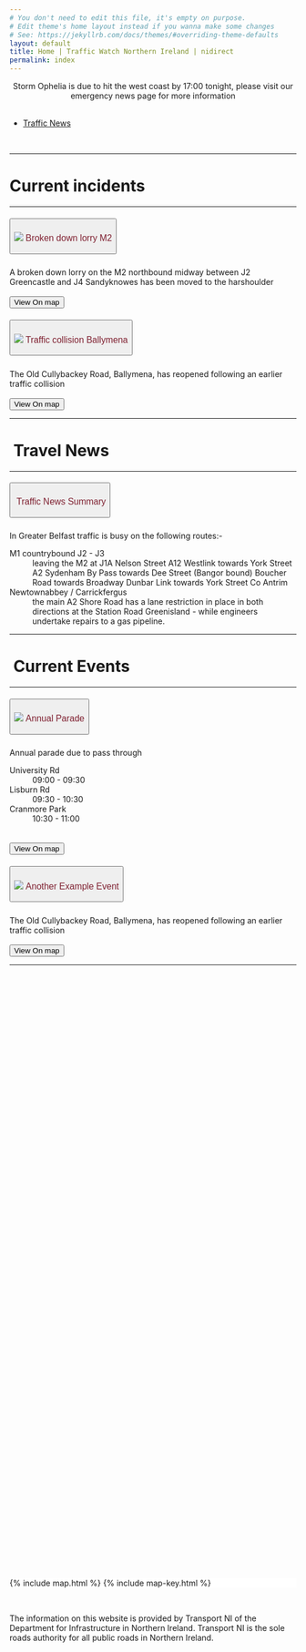```yaml
---
# You don't need to edit this file, it's empty on purpose.
# Edit theme's home layout instead if you wanna make some changes
# See: https://jekyllrb.com/docs/themes/#overriding-theme-defaults
layout: default
title: Home | Traffic Watch Northern Ireland | nidirect
permalink: index
---
```



<!--
<h1 id="main-content">
    Welcome to Traffic Watch Northern Ireland
</h1>
<p class="intro">
    The site provides traffic news, images and live feeds from traffic cameras and information on current and future roadworks.
</p>
-->
<div class="row">
    <div class="alert alert-danger fas fa-exclamation" role="alert" style="min-width:100%; text-align:center">
        Storm Ophelia is due to hit the west coast by 17:00 tonight, please visit our emergency news page for more information
    </div>
</div>
<div class="container-fluid traffic-news"> 
    <script type="text/javascript">
        function replaceMap(element)
        {
            let src="images/example_map.png";
            if(element ==='event')
            {
                src='images/map_event_example.png';
            }
            else
            {
                src='images/incident_example.png';
            }
            document.getElementById('mainMap').src=src;
        }
    </script>
    <div class="row">
        <div class="col-md-4">
            <br/>
          <div class="bd-example bd-example-tabs">
            <ul class="nav nav-tabs" id="myTab" role="tablist">
                <li class="nav-item">
                  <a class="nav-link active show" id="news-latest-tab" data-toggle="tab" href="#news-latest" role="tab" aria-controls="news-latest" aria-selected="true">Traffic News</a>
                </li>
            </ul>
            <div class="tab-content" id="newsTabContent" style="min-height: 63vh; max-height:63vh; overflow-y:scroll;">
                <!-- LATEST -->
                <div class="tab-pane fade active show" id="news-latest" role="tabpanel" aria-labelledby="news-latest-tab">
                   <br/>
                   <hr>
                   <h1 class="header">Current incidents</h1>
                   <hr>
                   <div id="accordion">
                     <div class="card">
                       <div class="card-header" id="headingOne">
                         <h5 class="mb-0">
                            <button class="btn btn-link collapsed col-12 d-flex align-items-left" style="text-align:left" data-toggle="collapse" data-target="#collapseOne" aria-expanded="false" aria-controls="collapseOne">
                                <h3 style="color: #7f2131;font-weight: 400;" class="d-inline col-10"><img src="images/map/incident-high.png">&nbsp;Broken down lorry M2</h3>
                                <span class="col-2 fas fa-chevron-right" style="font-size: 25px;">
                                </span>
                            </button>
                         </h5>
                       </div>
                       <div id="collapseOne" class="collapse" aria-labelledby="headingOne" data-parent="#accordion">
                         <div class="card-body">
                           A broken down lorry on the M2 northbound midway between J2 Greencastle and J4 Sandyknowes has been moved to the harshoulder
                                                      <br/><br/>
                                                      <button class="btn btn-info" name="incident" onclick="replaceMap('incident')">View On map </button>
                         </div>
                       </div>
                     </div>
                     <div class="card">
                       <div class="card-header" id="headingTwo">
                         <h5 class="mb-0">
                           <button class="btn btn-link collapsed col-12 d-flex align-items-center" style="text-align:left" data-toggle="collapse" data-target="#collapseTwo" aria-expanded="false" aria-controls="collapseTwo">
                            <h3 style="color: #7f2131;font-weight: 400;" class="d-inline col-10"><img src="images/map/incident-high.png">&nbsp;Traffic collision Ballymena</h3>
                                <span class="col-2 fas fa-chevron-right" style="font-size: 25px;">
                                </span>
                           </button>
                         </h5>
                       </div>
                       <div id="collapseTwo" class="collapse" aria-labelledby="headingTwo" data-parent="#accordion">
                         <div class="card-body">
                           The Old Cullybackey Road, Ballymena, has reopened following an earlier traffic collision
                           <br/><br/>
                           <button class="btn btn-info" name="incident" onclick="replaceMap('incident')">View On map </button>
                         </div>
                       </div>
                     </div>
                   </div>
                   <hr>
                   <h1 class="header">&nbsp;Travel News</h1>
                   <hr>
                    <div id="accordion">
                      <div class="card">
                        <div class="card-header" id="headingThree">
                          <h5 class="mb-0">
                             <button class="btn btn-link collapsed col-12 d-flex align-items-center" data-toggle="collapse" style="text-align:left" data-target="#collapseThree" aria-expanded="false" aria-controls="collapseThree">
                                 <h3 style="color: #7f2131;font-weight: 400;" class="d-inline col-10"><i class="fas fa-exclamation-triangle icon-warn-triangle"></i>&nbsp;Traffic News Summary</h3>
                                 <span class="col-2 fas fa-chevron-right" style=" font-size: 25px;">
                                 </span>
                             </button>
                          </h5>
                        </div>
                        <div id="collapseThree" class="collapse show" aria-labelledby="headingThree" data-parent="#accordion">
                          <div class="card-body">
                              <p>
                                  In Greater Belfast traffic is busy on the following routes:-
                              </p>
                              <p>
                                  <dl>
                                      <dt>M1 countrybound J2 - J3</dt>
                                      <dd>leaving the M2 at J1A Nelson Street A12 Westlink towards York Street A2 Sydenham By Pass towards Dee Street (Bangor bound) Boucher Road towards Broadway Dunbar Link towards York Street Co Antrim</dd> 
                                      <dt>Newtownabbey / Carrickfergus </dt> 
                                      <dd>the main A2 Shore Road has a lane restriction in place in both directions at the Station Road Greenisland - while engineers undertake repairs to a gas pipeline.</dd>
                                   </dl>
                              </p>
                          </div>
                        </div>
                      </div>
                    </div>
                    <hr>
                    <h1 class="header">&nbsp;Current Events</h1>
                    <hr>
                    <div id="accordion">
                     <div class="card">
                       <div class="card-header" id="headingFour">
                         <h5 class="mb-0">
                            <button class="btn btn-link collapsed col-12 d-flex align-items-center" style="text-align:left" data-toggle="collapse" data-target="#collapseFour" aria-expanded="false" aria-controls="collapseFour">
                                <h3 style="color: #7f2131;font-weight: 400;" class="d-inline col-10"><img src="images/map/event-med.png">&nbsp;Annual Parade</h3>
                                <span class="col-2 fas fa-chevron-right" style="font-size: 25px;">
                                </span>
                            </button>
                         </h5>
                       </div>
                       <div id="collapseFour" class="collapse" aria-labelledby="headingFour" data-parent="#accordion">
                         <div class="card-body">
                           Annual parade due to pass through 
                           <dl>
                                <dt>University Rd</dt>
                                <dd>09:00 - 09:30</dd>
                                <dt>Lisburn Rd</dt>
                                <dd>09:30 - 10:30</dd>
                                <dt>Cranmore Park</dt>
                                <dd>10:30 - 11:00</dd>
                           <br/><br/>
                           <button class="btn btn-info" name="incident" onclick="replaceMap('event')">View On map </button>
                           </dl>
                         </div>
                       </div>
                     </div>
                     <div class="card">
                       <div class="card-header" id="headingFive">
                         <h5 class="mb-0">
                           <button class="btn btn-link collapsed col-12 d-flex align-items-center" style="text-align:left" data-toggle="collapse" data-target="#collapseFive" aria-expanded="false" aria-controls="collapseFive">
                            <h3 style="color: #7f2131;font-weight: 400;" class="d-inline col-md-10"><img src="images/map/event-med.png">&nbsp;Another Example Event</h3>
                                <span class="col-2 fas fa-chevron-right" style=" font-size: 25px;">
                                </span>
                           </button>
                         </h5>
                       </div>
                       <div id="collapseFive" class="collapse" aria-labelledby="headingFive" data-parent="#accordion">
                         <div class="card-body">
                           The Old Cullybackey Road, Ballymena, has reopened following an earlier traffic collision
                           <br/><br/>
                           <button class="btn btn-info" name="incident" onclick="replaceMap('event')">View On map </button>                           
                         </div>
                       </div>
                     </div>
                   </div>
                   <hr>               
                </div>
            </div>
          </div>
        </div>
        <div class="col-md-8 d-none d-md-block" style="background-color: white">
        <!-- <h2>Travel Information Map</h2> -->

{% include map.html %}
{% include map-key.html %}
        </div>
    </div>
</div>

<br>

<p class="text-center">
    The information on this website is provided by Transport NI of the Department for Infrastructure in Northern Ireland. Transport NI is the sole roads authority for all public roads in Northern Ireland. <br>
</p>

